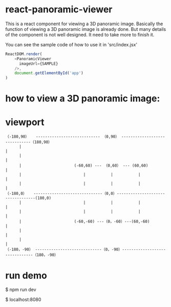 # react-panoramic-viewer
This is a react component for viewing a 3D panoramic image. 
Basically the function of viewing a 3D panoramic image is already done.
But many details of the component is not well designed.
It need to take more to finish it.

You can see the sample code of how to use it in 'src/index.jsx'
```js
ReactDOM.render(
    <PanoramicViewer 
      imageUrl={SAMPLE}
    />,
    document.getElementById('app')
)
```

# how to view a 3D panoramic image:

# viewport
```
（-180,90）   ---------------------------- （0,90） ------------------------------（180,90）
      |                                                                               |
      |                                                                               |
      |                       (-60,60) --- （0,60） --- (60,60)                        |
      |                           |           |           |                           |
      |                           |           |           |                           |
（-180,0）   ------------------------------（0,0）----------------------------------(180,0)
      |                           |           |           |                           |
      |                           |           |           |                           |
      |                       (-60,-60) ---（0，-60）---(60,-60)                       |                          
      |                                                                               |
      |                                                                               |
（-180，-90） -----------------------------（0，-90）-------------------------------（180，-90）
```

# run demo

$ npm run dev

$ localhost:8080
